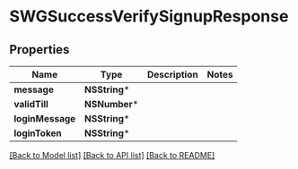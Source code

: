 # SWGSuccessVerifySignupResponse

## Properties
Name | Type | Description | Notes
------------ | ------------- | ------------- | -------------
**message** | **NSString*** |  | 
**validTill** | **NSNumber*** |  | 
**loginMessage** | **NSString*** |  | 
**loginToken** | **NSString*** |  | 

[[Back to Model list]](../README.md#documentation-for-models) [[Back to API list]](../README.md#documentation-for-api-endpoints) [[Back to README]](../README.md)


